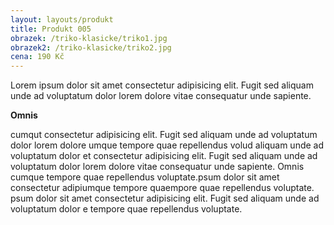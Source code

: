 ```yaml
---
layout: layouts/produkt
title: Produkt 005
obrazek: /triko-klasicke/triko1.jpg
obrazek2: /triko-klasicke/triko2.jpg
cena: 190 Kč
---
```


Lorem ipsum dolor sit amet consectetur adipisicing elit. Fugit sed aliquam unde ad voluptatum dolor lorem dolore vitae consequatur unde sapiente. 

**Omnis**

cumqut consectetur adipisicing elit. Fugit sed aliquam unde ad voluptatum dolor lorem dolore umque tempore quae repellendus volud aliquam unde ad voluptatum dolor
et consectetur adipisicing elit. Fugit sed aliquam unde ad voluptatum dolor lorem dolore vitae consequatur unde sapiente. Omnis cumque tempore quae repellendus voluptate.psum dolor sit amet consectetur adipiumque tempore quaempore quae repellendus voluptate. psum dolor sit amet consectetur adipisicing elit. Fugit sed aliquam unde ad voluptatum dolor e tempore quae repellendus voluptate.